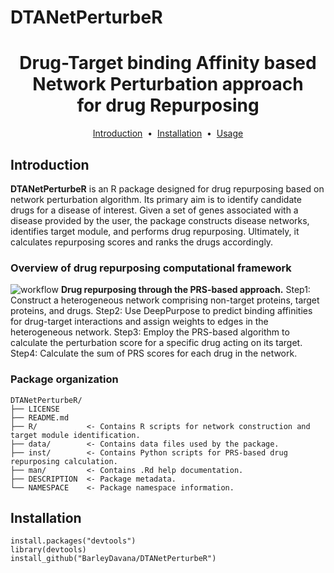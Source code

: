 # DTANetPerturbeR

<h1 align="center">
Drug-Target binding Affinity based <br>Network Perturbation approach <br>for drug Repurposing
</h1>

<p align="center">
<a href="#introduction">Introduction</a> &nbsp;&bull;&nbsp;
<a href="#installation">Installation</a> &nbsp;&bull;&nbsp;
<a href="#usage">Usage</a>
</p>

## Introduction
**DTANetPerturbeR** is an R package designed for drug repurposing based on network perturbation algorithm. Its primary aim is to identify candidate drugs for a disease of interest. Given a set of genes associated with a disease provided by the user, the package constructs disease networks, identifies target module, and performs drug repurposing. Ultimately, it calculates repurposing scores and ranks the drugs accordingly.

### Overview of drug repurposing computational framework
![workflow](https://github.com/BarleyDavana/DTANetPerturbeR/assets/130750578/2509e5a4-a283-42cb-8096-931118b888a8)
**Drug repurposing through the PRS-based approach.** Step1: Construct a heterogeneous network comprising non-target proteins, target proteins, and drugs. Step2: Use DeepPurpose to predict binding affinities for drug-target interactions and assign weights to edges in the heterogeneous network. Step3: Employ the PRS-based algorithm to calculate the perturbation score for a specific drug acting on its target. Step4: Calculate the sum of PRS scores for each drug in the network.

### Package organization
```
DTANetPerturbeR/
├── LICENSE
├── README.md
├── R/           <- Contains R scripts for network construction and target module identification.
├── data/        <- Contains data files used by the package.
├── inst/        <- Contains Python scripts for PRS-based drug repurposing calculation.
├── man/         <- Contains .Rd help documentation.
├── DESCRIPTION  <- Package metadata.
└── NAMESPACE    <- Package namespace information.
```

## Installation
```
install.packages("devtools")
library(devtools)
install_github("BarleyDavana/DTANetPerturbeR")
```
